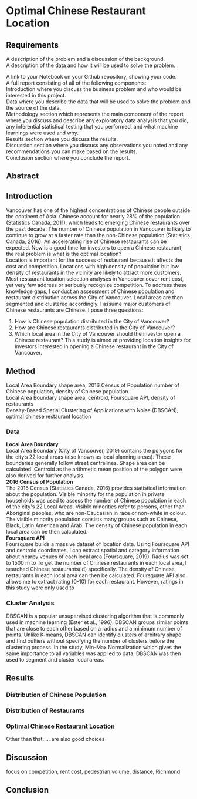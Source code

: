 # Optimal Chinese Restaurant Location
## Requirements
A description of the problem and a discussion of the background.    
A description of the data and how it will be used to solve the problem.    

A link to your Notebook on your Github repository, showing your code.   
A full report consisting of all of the following components:    
Introduction where you discuss the business problem and who would be interested in this project.    
Data where you describe the data that will be used to solve the problem and the source of the data.   
Methodology section which represents the main component of the report where you discuss and describe any exploratory data analysis that you did, any inferential statistical testing that you performed, and what machine learnings were used and why.    
Results section where you discuss the results.    
Discussion section where you discuss any observations you noted and any recommendations you can make based on the results.    
Conclusion section where you conclude the report.   
## Abstract

## Introduction
Vancouver has one of the highest concentrations of Chinese people outside the continent of Asia. Chinese account for nearly 28% of the population (Statistics Canada, 2011), which leads to emerging Chinese restaurants over the past decade. The number of Chinese population in Vancouver is likely to continue to grow at a faster rate than the non-Chinese population (Statistics Canada, 2016). An accelerating rise of Chinese restaurants can be expected. Now is a good time for investors to open a Chinese restaurant, the real problem is what is the optimal location?  
Location is important for the success of restaurant because it affects the cost and competition. Locations with high density of population but low density of restaurants in the vicinity are likely to attract more customers. Most restaurant location selection analyses in Vancouver cover rent cost, yet very few address or seriously recognize competition. To address these knowledge gaps, I conduct an assessment of Chinese population and restaurant distribution across the City of Vancouver. Local areas are then segmented and clustered accordingly. I assume major customers of Chinese restaurants are Chinese. I pose three questions:
1. How is Chinese population distributed in the City of Vancouver?
2. How are Chinese restaurants distributed in the City of Vancouver?
3. Which local area in the City of Vancouver should the investor open a Chinese restaurant? 
This study is aimed at providing location insights for investors interested in opening a Chinese restaurant in the City of Vancouver.   
## Method
Local Area Boundary shape area, 2016 Census of Population number of Chinese population, density of Chinese population  
Local Area Boundary shape area, centroid, Foursquare API, density of restaurants    
Density-Based Spatial Clustering of Applications with Noise (DBSCAN), optimal chinese restaurant location   
### Data
**Local Area Boundary**  
Local Area Boundary (City of Vancouver, 2019) contains the polygons for the city’s 22 local areas (also known as local planning areas). These boundaries generally follow street centrelines. Shape area can be calculated. Centroid as the arithmetic mean position of the polygon were also derived for further analysis.  
**2016 Census of Population**  
The 2016 Census (Statistics Canada, 2016) provides statistical information about the population. Visible minority for the population in private households was used to assess the number of Chinese population in each of the city's 22 Local Areas. Visible minorities refer to persons, other than Aboriginal peoples, who are non-Caucasian in race or non-white in colour. The visible minority population consists many groups such as Chinese, Black, Latin American and Arab. The density of Chinese population in each local area can be then calculated.  
**Foursquare API**  
Foursquare builds a massive dataset of location data. Using Foursquare API and centroid coordinates, I can extract spatial and category information about nearby venues of each local area (Foursquare, 2019). Radius was set to 1500 m to  To get the number of Chinese restaurants in each local area, I searched Chinese restaurants(id) specifically. The density of Chinese restaurants in each local area can then be calculated. Foursquare API also allows me to extract rating (0-10) for each restaurant. However, ratings in this study were only used to 
### Cluster Analysis
DBSCAN is a popular unsupervised clustering algorithm that is commonly used in machine learning (Ester et al., 1996). DBSCAN groups similar points that are close to each other based on a radius and a minimum number of points. Unlike K-means, DBSCAN can identify clusters of arbitrary shape and find outliers without specifying the number of clusters before the clustering process. In the study, Min-Max Normalization which gives the same importance to all variables was applied to data. DBSCAN was then used to segment and cluster local areas.   
## Results
### Distribution of Chinese Population

### Distribution of Restaurants

### Optimal Chinese Restaurant Location
Other than that, ... are also good choices
## Discussion
focus on competition, rent cost, pedestrian volume, distance, Richmond
## Conclusion


